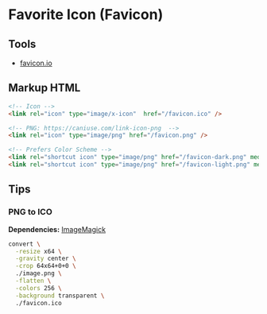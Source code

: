 # Favorite Icon (Favicon)

<!--
https://github.com/tailwindlabs/tailwindcss.com/tree/master/public/favicons
-->

## Tools

- [favicon.io](https://favicon.io/)

## Markup HTML

```html
<!-- Icon -->
<link rel="icon" type="image/x-icon"  href="/favicon.ico" />

<!-- PNG: https://caniuse.com/link-icon-png  -->
<link rel="icon" type="image/png" href="/favicon.png" />

<!-- Prefers Color Scheme -->
<link rel="shortcut icon" type="image/png" href="/favicon-dark.png" media="(prefers-color-scheme: dark)" />
<link rel="shortcut icon" type="image/png" href="/favicon-light.png" media="(prefers-color-scheme: light), (prefers-color-scheme: no-preference)" />
```

## Tips

### PNG to ICO

**Dependencies:** [ImageMagick](/imagemagick.md)

```sh
convert \
  -resize x64 \
  -gravity center \
  -crop 64x64+0+0 \
  ./image.png \
  -flatten \
  -colors 256 \
  -background transparent \
  ./favicon.ico
```
